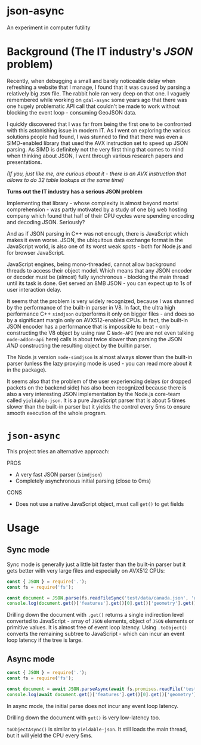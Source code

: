 # json-async

An experiment in computer futility

# Background (The IT industry's *JSON* problem)

Recently, when debugging a small and barely noticeable delay when refreshing a website that I manage, I found that it was caused by parsing a relatively big `JSON` file. The rabbit hole ran very deep on that one. I vaguely remembered while working on `gdal-async` some years ago that there was one hugely problematic API call that couldn't be made to work without blocking the event loop - consuming GeoJSON data.

I quickly discovered that I was far from being the first one to be confronted with this astonishing issue in modern IT. As I went on exploring the various solutions people had found, I was stunned to find that there was even a SIMD-enabled library that used the AVX instruction set to speed up JSON parsing. As SIMD is definitely not the very first thing that comes to mind when thinking about JSON, I went through various research papers and presentations.

*(If you, just like me, are curious about it - there is an AVX instruction that allows to do 32 table lookups at the same time)*

**Turns out the IT industry has a serious JSON problem**

Implementing that library - whose complexity is almost beyond mortal comprehension - was partly motivated by a study of one big web hosting company which found that half of their CPU cycles were spending encoding and decoding JSON. Seriously?

And as if JSON parsing in C++ was not enough, there is JavaScript which makes it even worse. JSON, the ubiquitous data exchange format in the JavaScript world, is also one of its worst weak spots - both for Node.js and for browser JavaScript.

JavaScript engines, being mono-threaded, cannot allow background threads to access their object model. Which means that any JSON encoder or decoder must be (almost) fully synchronous - blocking the main thread until its task is done. Get served an 8MB JSON - you can expect up to 1s of user interaction delay.

It seems that the problem is very widely recognized, because I was stunned by the performance of the built-in parser in V8. In fact, the ultra high performance C++ `simdjson` outperforms it only on bigger files - and does so by a significant margin only on AVX512-enabled CPUs. In fact, the built-in JSON encoder has a performance that is impossible to beat - only constructing the V8 object by using raw C `Node-API` (we are not even talking `node-addon-api` here) calls is about twice slower than parsing the JSON *AND* constructing the resulting object by the builtin parser.

The Node.js version `node-simdjson` is almost always slower than the built-in parser (unless the lazy proxying mode is used - you can read more about it in the package).

It seems also that the problem of the user experiencing delays (or dropped packets on the backend side) has also been recognized because there is also a very interesting JSON implementation by the Node.js core-team called `yieldable-json`. It is a pure JavaScript parser that is about 5 times slower than the built-in parser but it yields the control every 5ms to ensure smooth execution of the whole program.

# `json-async`

This project tries an alternative approach:

PROS
* A very fast JSON parser (`simdjson`)
* Completely asynchronous initial parsing (close to 0ms)

CONS
* Does not use a native JavaScript object, must call `get()` to get fields

# Usage

## Sync mode

Sync mode is generally just a little bit faster than the built-in parser but it gets better with very large files and especially on AVX512 CPUs:

```js
const { JSON } = require('.');
const fs = require('fs');

const document = JSON.parse(fs.readFileSync('test/data/canada.json', 'utf8'));
console.log(document.get()['features'].get()[0].get()['geometry'].get()['coordinates'].get()[10].toObject());
```

Drilling down the document with `.get()` returns a single indirection level converted to JavaScript - array of `JSON` elements, object of `JSON` elements or primitive values. It is almost free of event loop latency. Using `.toObject()` converts the remaining subtree to JavaScript - which can incur an event loop latency if the tree is large.

## Async mode

```js
const { JSON } = require('.');
const fs = require('fs');

const document = await JSON.parseAsync(await fs.promises.readFile('test/data/canada.json', 'utf8'));
console.log(await document.get()['features'].get()[0].get()['geometry'].get()['coordinates'].get()[10].toObjectAsync());
```

In async mode, the initial parse does not incur any event loop latency.

Drilling down the document with `get()` is very low-latency too.

`toObjectAsync()` is similar to `yieldable-json`. It still loads the main thread, but it will yield the CPU every 5ms.
